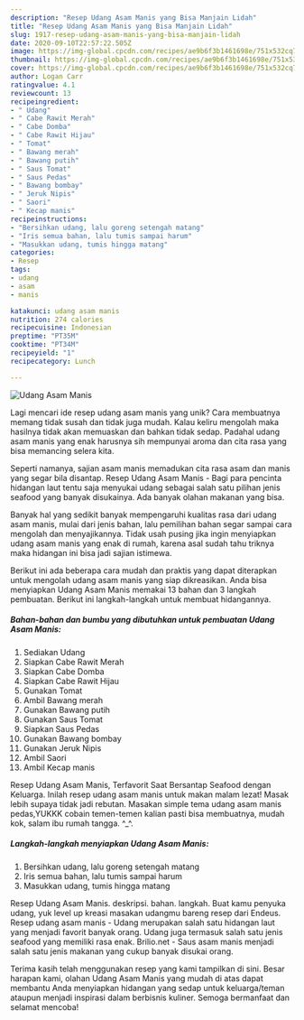 ```yaml
---
description: "Resep Udang Asam Manis yang Bisa Manjain Lidah"
title: "Resep Udang Asam Manis yang Bisa Manjain Lidah"
slug: 1917-resep-udang-asam-manis-yang-bisa-manjain-lidah
date: 2020-09-10T22:57:22.505Z
image: https://img-global.cpcdn.com/recipes/ae9b6f3b1461698e/751x532cq70/udang-asam-manis-foto-resep-utama.jpg
thumbnail: https://img-global.cpcdn.com/recipes/ae9b6f3b1461698e/751x532cq70/udang-asam-manis-foto-resep-utama.jpg
cover: https://img-global.cpcdn.com/recipes/ae9b6f3b1461698e/751x532cq70/udang-asam-manis-foto-resep-utama.jpg
author: Logan Carr
ratingvalue: 4.1
reviewcount: 13
recipeingredient:
- " Udang"
- " Cabe Rawit Merah"
- " Cabe Domba"
- " Cabe Rawit Hijau"
- " Tomat"
- " Bawang merah"
- " Bawang putih"
- " Saus Tomat"
- " Saus Pedas"
- " Bawang bombay"
- " Jeruk Nipis"
- " Saori"
- " Kecap manis"
recipeinstructions:
- "Bersihkan udang, lalu goreng setengah matang"
- "Iris semua bahan, lalu tumis sampai harum"
- "Masukkan udang, tumis hingga matang"
categories:
- Resep
tags:
- udang
- asam
- manis

katakunci: udang asam manis 
nutrition: 274 calories
recipecuisine: Indonesian
preptime: "PT35M"
cooktime: "PT34M"
recipeyield: "1"
recipecategory: Lunch

---
```



![Udang Asam Manis](https://img-global.cpcdn.com/recipes/ae9b6f3b1461698e/751x532cq70/udang-asam-manis-foto-resep-utama.jpg)

Lagi mencari ide resep udang asam manis yang unik? Cara membuatnya memang tidak susah dan tidak juga mudah. Kalau keliru mengolah maka hasilnya tidak akan memuaskan dan bahkan tidak sedap. Padahal udang asam manis yang enak harusnya sih mempunyai aroma dan cita rasa yang bisa memancing selera kita.

Seperti namanya, sajian asam manis memadukan cita rasa asam dan manis yang segar bila disantap. Resep Udang Asam Manis - Bagi para pencinta hidangan laut tentu saja menyukai udang sebagai salah satu pilihan jenis seafood yang banyak disukainya. Ada banyak olahan makanan yang bisa.

Banyak hal yang sedikit banyak mempengaruhi kualitas rasa dari udang asam manis, mulai dari jenis bahan, lalu pemilihan bahan segar sampai cara mengolah dan menyajikannya. Tidak usah pusing jika ingin menyiapkan udang asam manis yang enak di rumah, karena asal sudah tahu triknya maka hidangan ini bisa jadi sajian istimewa.


Berikut ini ada beberapa cara mudah dan praktis yang dapat diterapkan untuk mengolah udang asam manis yang siap dikreasikan. Anda bisa menyiapkan Udang Asam Manis memakai 13 bahan dan 3 langkah pembuatan. Berikut ini langkah-langkah untuk membuat hidangannya.

<!--inarticleads1-->

##### Bahan-bahan dan bumbu yang dibutuhkan untuk pembuatan Udang Asam Manis:

1. Sediakan  Udang
1. Siapkan  Cabe Rawit Merah
1. Siapkan  Cabe Domba
1. Siapkan  Cabe Rawit Hijau
1. Gunakan  Tomat
1. Ambil  Bawang merah
1. Gunakan  Bawang putih
1. Gunakan  Saus Tomat
1. Siapkan  Saus Pedas
1. Gunakan  Bawang bombay
1. Gunakan  Jeruk Nipis
1. Ambil  Saori
1. Ambil  Kecap manis


Resep Udang Asam Manis, Terfavorit Saat Bersantap Seafood dengan Keluarga. Inilah resep udang asam manis untuk makan malam lezat! Masak lebih supaya tidak jadi rebutan. Masakan simple tema udang asam manis pedas,YUKKK cobain temen-temen kalian pasti bisa membuatnya, mudah kok, salam ibu rumah tangga. ^_^. 

<!--inarticleads2-->

##### Langkah-langkah menyiapkan Udang Asam Manis:

1. Bersihkan udang, lalu goreng setengah matang
1. Iris semua bahan, lalu tumis sampai harum
1. Masukkan udang, tumis hingga matang


Resep Udang Asam Manis. deskripsi. bahan. langkah. Buat kamu penyuka udang, yuk level up kreasi masakan udangmu bareng resep dari Endeus. Resep udang asam manis - Udang merupakan salah satu hidangan laut yang menjadi favorit banyak orang. Udang juga termasuk salah satu jenis seafood yang memiliki rasa enak. Brilio.net - Saus asam manis menjadi salah satu jenis makanan yang cukup banyak disukai orang. 

Terima kasih telah menggunakan resep yang kami tampilkan di sini. Besar harapan kami, olahan Udang Asam Manis yang mudah di atas dapat membantu Anda menyiapkan hidangan yang sedap untuk keluarga/teman ataupun menjadi inspirasi dalam berbisnis kuliner. Semoga bermanfaat dan selamat mencoba!
